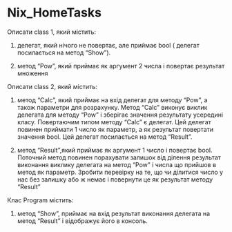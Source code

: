 # Nix_HomeTasks

Описати class 1, який містить:

1) делегат,  який нічого не повертає, але приймає bool ( делегат посилається на метод “Show”).

2) метод “Pow”, який приймає як аргумент 2 числа і повертає результат множення

Описати class 2,  який містить:

1) метод “Calc”, який приймає на вхід  делегат для методу “Pow”, а також параметри для розрахунку. Метод “Calc” виконує виклик делегата для методу “Pow” і зберігає значення результату усередині класу. Повертаючим типом методу “Calc” є делегат. Цей делегат повинен приймати 1 число як параметр, а як результат повертати значення bool. Цей делегат посилається на метод “Result”.

2) метод “Result”,який приймає як аргумент 1 число і повертає bool. Поточний метод повинен порахувати залишок від ділення результат виконання виклику делегата на метод “Pow” і числа що прийшов в метод як параметр. Зробити перевірку на те, що чи ділитися число у нас без залишку або ж немає і повернути це як результат методу “Result”

Клас Program містить:

1) метод “Show”, приймає на вхід результат виконання делегата на метод “Result” і відображує його в консоль.